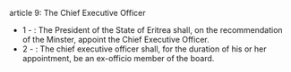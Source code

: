 article 9: The Chief Executive Officer 

<ul>
			<li>1 - : The President of the State of Eritrea shall, on the recommendation of the Minster, appoint the Chief Executive Officer. <ul>
			</ul></li>			<li>2 - : The chief executive officer shall, for the duration of his or her appointment, be an ex-officio member of the board. <ul>
			</ul></li></ul>